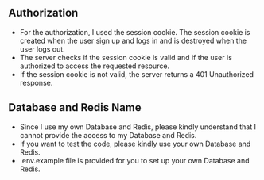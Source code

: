 ## Authorization
- For the authorization, I used the session cookie. The session cookie is created when the user sign up and logs in and is destroyed when the user logs out. 
- The server checks if the session cookie is valid and if the user is authorized to access the requested resource. 
- If the session cookie is not valid, the server returns a 401 Unauthorized response. 

## Database and Redis Name
- Since I use my own Database and Redis, please kindly understand that I cannot provide the access to my Database and Redis.
- If you want to test the code, please kindly use your own Database and Redis.
- .env.example file is provided for you to set up your own Database and Redis.

